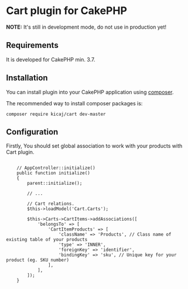 # Cart plugin for CakePHP

**NOTE:** It's still in development mode, do not use in production yet!

## Requirements

It is developed for CakePHP min. 3.7.

## Installation

You can install plugin into your CakePHP application using [composer](http://getcomposer.org).

The recommended way to install composer packages is:
```
composer require kicaj/cart dev-master
```

Configuration
---------------------

Firstly, You should set global association to work with your products with Cart plugin.
```

    // AppController::initialize()
    public function initialize()
    {
        parent::initialize();
        
        // ...
        
        // Cart relations.
        $this->loadModel('Cart.Carts');
        
        $this->Carts->CartItems->addAssociations([
            'belongsTo' => [
                'CartItemProducts' => [
                    'className' => 'Products', // Class name of existing table of your products
                    'type' => 'INNER',
                    'foreignKey' => 'identifier',
                    'bindingKey' => 'sku', // Unique key for your product (eg. SKU number)
                ],
            ],
        ]);
    }
    
```
